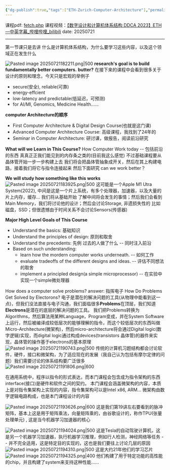 ```yaml
---
{"dg-publish":true,"tags":["ETH-Zurich-Computer-Architecture"],"permalink":"/Computer Architecture/ETH Zurich 苏黎世联邦理工学院 Digital Design and Computer Architecture/lecture 01 Introduction and Basics/","dgPassFrontmatter":true,"noteIcon":"","created":"2025-07-21T16:19:02.880+08:00","updated":"2025-07-21T19:43:52.901+08:00"}
---
```


课程pdf: [fetch.php](https://safari.ethz.ch/digitaltechnik/spring2023/lib/exe/fetch.php?media=onur-ddca-2023-lecture1-intro-afterlecture.pdf)
课程视频：[【数字设计和计算机体系结构 DDCA 2023】ETH—中英字幕_哔哩哔哩_bilibili](https://www.bilibili.com/video/BV13nyeYYECw/?spm_id_from=333.1391.0.0&vd_source=3256c9484ee0afb7fb8a95fc60db92c6)
date: 20250721

---
第一节课只是去讲 什么是计算机体系结构，为什么要学习这些内容，以及这个领域正在发生什么

![Pasted image 20250721182211.png|500](/img/user/accessory/Pasted%20image%2020250721182211.png)
**research's goal is to build fundamentally better computers.**
**butter?** 在接下来的课程中会看到很多关于设计的原则和理念，今天只是宏观的举例子
- secure(安全), reliable(可靠)
- energy-effcient
- low-latency and predictable(低延迟，可预测)
- for AI/MI, Genomics, Medicine Health……

**computer Architecture的顺序**
- First Computer Architecture & Digital Design Course(也就是这门课)
- Advanced Computer Architecture Course: 高级课程，我找到了24年的
- Seminar in Computer Architecture: 研讨课，做报告，阅读前沿研究


**What will we Learn in This Course?**
How Computer Work today -- 包括前沿的东西 真真正正我们能见到的内存条之类的(目前我这么感觉) 不过基础课程要从晶体管开始一步一步构建上去
我们将会把晶体管抽象成开关，然后在其上构建电路，接着我们将它与指令连接起来
然后下面研究 can we work better？

**We will study how something like this works**
![Pasted image 20250721183925.png|500](/img/user/accessory/Pasted%20image%2020250721183925.png)
这可能是一个Apple M1 Utra System(2022), 中间是这是一个片上系统，有多个处理器，加速器，以及大量的片上内存，缓存... 我们将从基础开始 了解中间将会发生的事情；然后我们会看到Main Memory，我们将讨论他的设计；然后会讨论Storage, 非遗损失性的 比如磁盘，SSD；但很遗憾由于时间关系不会讨论Sensors(传感器)

**Major High Level Goals of This Course**
- Understand the basics: 基础知识
- Understand the principles of design: 原则和取舍
- Understand the precedents: 先例 过去的人做了什么 -- 同时注入前沿
- Based on such understanding:
	- learn how the mordern computer works underneath. -- 如何工作
	- evaluate tradeoffs of the different designs and ideas. -- 评估不同想法的取舍
	- implement a principled design(a simple microprocessor) -- 在实验中实现一个simple微处理器

How does a computer solve problems?
answer: 指挥电子
How Do Problems Get Solved by Electorons?
电子是潜在的解决问题的工具(从物理中能看到这一点)，但我们没法直接与电子沟通，我们面临很多**Problems**在顶层，我们知道**Electrons**是潜在的底层的解决问题的工具。
我们把Problems转换为Algorithms，然后算法用某种Language，Program变成，并在System Software上运行，然后被编译成较低层次的能够理解的指令，而这个较低层次的东西叫做Micro-Architecture(微架构)，然后micro-architecture将会通过Digital logic(数字逻辑)实现，而digital logic通过构成devices(transistors 晶体管)的器件来实现，晶体管的操作基于electrons的基本原理
![Pasted image 20250721190743.png|500](/img/user/accessory/Pasted%20image%2020250721190743.png)
传统的计算机习题结构都会讨论软件，硬件，接口和微架构，为了适应现在的发展（我自己认为包括有摩尔定律的问题）我们需要讨论的体系结构要广泛很多
![Pasted image 20250721191806.png|600](/img/user/accessory/Pasted%20image%2020250721191806.png)

在通用系统中，程序以指令的形式表达，而本门课程会包含成为指令架构的东西 interface(接口)是硬件和软件之间的契约。
本门课程会涵盖微架构的内容，本质上是对指令集架构上实现的内容，指令集架构可以是Intel x86, ARM...
微架构由数字逻辑电路构成，也是本门课程设计的内容


![Pasted image 20250721193626.png|600](/img/user/accessory/Pasted%20image%2020250721193626.png)
这是我们第19讲左右要看到的脉冲矩阵，基本上这是用于矩阵乘法，向量矩阵乘的，由谷歌设计的，称作TPU(张量处理单元) , 这是当今机器学习加速器的核心

![Pasted image 20250721194024.png|500](/img/user/accessory/Pasted%20image%2020250721194024.png)
这是Tesla的自动驾驶计算机，这是另一个机器学习加速器，执行机器学习推理，例如行人检测，神经网络等任务 -- 并不完全适用，这是特定目的实现的，这也是我们要往上讨论几层的原因
![Pasted image 20250721194310.png|500](/img/user/accessory/Pasted%20image%2020250721194310.png)
这是大约21年他们的学习芯片
![Pasted image 20250721194325.png|400](/img/user/accessory/Pasted%20image%2020250721194325.png)
他们构建了用于特定功能的高性能的chip，并且构建了system来支持这种性能……
